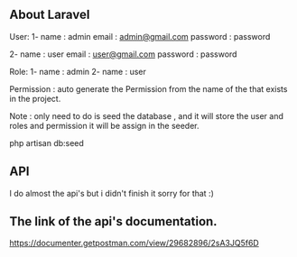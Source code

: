 

## About Laravel

User: 
1-  name : admin
    email : admin@gmail.com
    password : password

2-  name : user
    email : user@gmail.com
    password : password

Role:
    1- name : admin
    2- name : user

Permission : auto generate the Permission from the name of the that exists in the project.



Note : only need to do is seed the database , and it will store the user and roles and permission  it will be assign in the seeder.

php artisan db:seed


## API 

I do almost the api's but i didn't finish it sorry for that :)

## The link of the api's documentation.

https://documenter.getpostman.com/view/29682896/2sA3JQ5f6D

